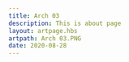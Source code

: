 ```yaml
---
title: Arch 03
description: This is about page
layout: artpage.hbs
artpath: Arch 03.PNG
date: 2020-08-28
---
```

